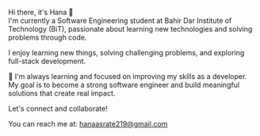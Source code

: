 Hi there, it's Hana 👋  
I'm currently a Software Engineering student at Bahir Dar Institute of Technology (BiT), passionate about learning new technologies and solving problems through code.

I enjoy learning new things, solving challenging problems, and exploring full-stack development.

🌱 I'm always learning and focused on improving my skills as a developer.  
My goal is to become a strong software engineer and build meaningful solutions that create real impact.

Let's connect and collaborate!

You can reach me at: hanaasrate219@gmail.com
